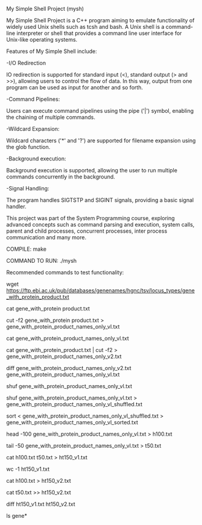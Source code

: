 My Simple Shell Project (mysh)

My Simple Shell Project is a C++ program aiming to emulate functionality of widely used Unix shells such as tcsh and bash. A Unix shell is a command-line interpreter or shell that provides a command line user interface for Unix-like operating systems.

Features of My Simple Shell include:

-I/O Redirection

IO redirection is supported for standard input (<), standard output (> and >>), allowing users to control the flow of data. In this way, output from one program can be used as input for another and so forth.

-Command Pipelines:

Users can execute command pipelines using the pipe ('|') symbol, enabling the chaining of multiple commands.

-Wildcard Expansion:

Wildcard characters ('*' and '?') are supported for filename expansion using the glob function.

-Background execution:

Background execution is supported, allowing the user to run multiple commands concurrently in the background.

-Signal Handling:

The program handles SIGTSTP and SIGINT signals, providing a basic signal handler.

This project was part of the System Programming course, exploring advanced concepts such as command parsing and execution, system calls, parent and child processes, concurrent processes, inter process communication and many more.

COMPILE: make

COMMAND TO RUN: ./mysh

Recommended commands to test functionality:

wget https://ftp.ebi.ac.uk/pub/databases/genenames/hgnc/tsv/locus_types/gene_with_protein_product.txt

cat gene_with_protein product.txt

cut -f2 gene_with_protein product.txt > gene_with_protein_product_names_only_vl.txt

cat gene_with_protein_product_names_only_vl.txt

cat gene_with_protein_product.txt | cut -f2 > gene_with_protein_product_names_only_v2.txt

diff gene_with_protein_product_names_only_v2.txt gene_with_protein_product_names_only_vl.txt

shuf gene_with_protein_product_names_only_vl.txt

shuf gene_with_protein_product_names_only_vl.txt > gene_with_protein_product_names_only_vl_shuffled.txt

sort < gene_with_protein_product_names_only_vl_shuffled.txt > gene_with_protein_product_names_only_vl_sorted.txt

head -100 gene_with_protein_product_names_only_vl.txt > h100.txt

tail -50 gene_with_protein_product_names_only_vl.txt > t50.txt

cat h100.txt t50.txt > ht150_v1.txt

wc -1 ht150_v1.txt

cat h100.txt > ht150_v2.txt

cat t50.txt >> ht150_v2.txt

diff ht150_v1.txt ht150_v2.txt

ls gene*

